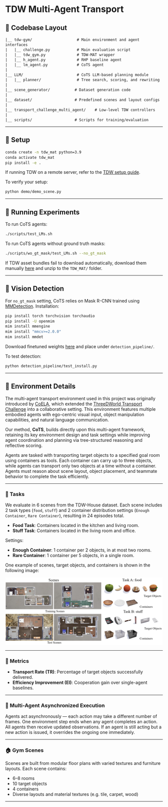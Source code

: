# TDW Multi-Agent Transport


## 📂 Codebase Layout

```
|__ tdw-gym/                    # Main environment and agent interfaces
|   |__ challenge.py            # Main evaluation script
|   |__ tdw_gym.py              # TDW-MAT wrapper
|   |__ h_agent.py              # RHP baseline agent
|   |__ lm_agent.py             # CoTS agent
|
|__ LLM/                        # CoTS LLM-based planning module
|   |__ planner/                # Tree search, scoring, and rewriting
|
|__ scene_generator/           # Dataset generation code
|
|__ dataset/                   # Predefined scenes and layout configs
|
|__ transport_challenge_multi_agent/    # Low-level TDW controllers
|
|__ scripts/                   # Scripts for training/evaluation
```

---

## 🔧 Setup

```bash
conda create -n tdw_mat python=3.9
conda activate tdw_mat
pip install -e .
```

If running TDW on a remote server, refer to the [TDW setup guide](https://github.com/threedworld-mit/tdw/blob/master/Documentation/lessons/setup/install.md).

To verify your setup:

```bash
python demo/demo_scene.py
```

---

## 🤖 Running Experiments

To run CoTS agents:

```bash
./scripts/test_LMs.sh
```

To run CoTS agents without ground truth masks:

```bash
./scripts/wo_gt_mask/test_LMs.sh --no_gt_mask
```

If TDW asset bundles fail to download automatically, download them manually [here](https://drive.google.com/file/d/1us2hpJj3_u1Ti_R0OrqVDgUQbdMPUaKN/view?usp=sharing) and unzip to the `TDW_MAT/` folder.

---

## 🧠 Vision Detection

For `no_gt_mask` setting, CoTS relies on Mask R-CNN trained using [MMDetection](https://github.com/open-mmlab/mmdetection). Installation:

```bash
pip install torch torchvision torchaudio
pip install -U openmim
mim install mmengine
mim install "mmcv>=2.0.0"
mim install mmdet
```

Download finetuned weights [here](https://drive.google.com/file/d/1S5id94R2rVeawVrES0eWQzCr_bW81Z3v/view?usp=drive_link) and place under `detection_pipeline/`.

To test detection:

```bash
python detection_pipeline/test_install.py
```

---

## 🧩 Environment Details

The multi-agent transport environment used in this project was originally introduced by [CoELA](https://github.com/UMass-Embodied-AGI/CoELA/tree/master/tdw_mat), which extended the [ThreeDWorld Transport Challenge](https://arxiv.org/abs/2103.14025) into a collaborative setting. This environment features multiple embodied agents with ego-centric visual input, object manipulation capabilities, and natural language communication.

Our method, **CoTS**, builds directly upon this multi-agent framework, retaining its key environment design and task settings while improving agent coordination and planning via tree-structured reasoning and reflective scoring.

Agents are tasked with transporting target objects to a specified goal room using containers as tools. Each container can carry up to three objects, while agents can transport only two objects at a time without a container. Agents must reason about scene layout, object placement, and teammate behavior to complete the task efficiently.

---

### 🧪 Tasks

We evaluate in 6 scenes from the TDW-House dataset. Each scene includes 2 task types (`food`, `stuff`) and 2 container distribution settings (`Enough Container`, `Rare Container`), resulting in 24 episodes total.

- **Food Task**: Containers located in the kitchen and living room.
- **Stuff Task**: Containers located in the living room and office.

Settings:

- **Enough Container**: 1 container per 2 objects, in at most two rooms.
- **Rare Container**: 1 container per 5 objects, in a single room.

One example of scenes, target objects, and containers is shown in the following image:

![task_description_tdw](../assets/tdwmat.png)

---

### 📏 Metrics

- **Transport Rate (TR)**: Percentage of target objects successfully delivered.
- **Efficiency Improvement (EI)**: Cooperation gain over single-agent baselines.

---

### 🔁 Multi-Agent Asynchronized Execution

Agents act asynchronously — each action may take a different number of frames. One environment step ends when any agent completes an action. All agents then receive updated observations. If an agent is still acting but a new action is issued, it overrides the ongoing one immediately.

---

### 🏠 Gym Scenes

Scenes are built from modular floor plans with varied textures and furniture layouts. Each scene contains:

- 6–8 rooms  
- 10 target objects  
- 4 containers  
- Diverse layouts and material textures (e.g. tile, carpet, wood)

---

